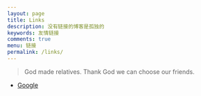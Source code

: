 ```yaml
---
layout: page
title: Links
description: 没有链接的博客是孤独的
keywords: 友情链接
comments: true
menu: 链接
permalink: /links/
---
```


> God made relatives. Thank God we can choose our friends.

* [Google](http://www.google.com)

